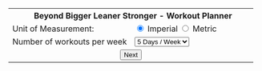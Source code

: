 ---
---

<head>
    <meta charset="UTF-8">
    <meta name="viewport" content="width=device-width, initial-scale=0.44">
    <title>BBLS Planner</title>
    <!-- <link rel="stylesheet" href="../style.css"> -->
    <script src="../script.js"></script>
</head>
<table id="main-table">
    <colgroup>
        <col style="width: 50%;">
        <col style="width: 50%;">
    </colgroup>
    <th colspan="2">
        &nbsp; Beyond Bigger Leaner Stronger - Workout Planner
    </th>
    <tr>
        <td>
            Unit of Measurement:
        </td>
        <td>
            <input type="radio" name="unit" id="imperial" onclick="imperialClick()" checked>
            <label for="imperial">Imperial</label>
            <input type="radio" name="unit" id="metric" onclick="metricClick()">
            <label for="metric">Metric</label>
        </td>
    </tr>
    <tr>
        <td>
            Number of workouts per week
        </td>
        <td>
            <select id="days" onchange="updateDayForm(this)">
                <option value="3">3 Days / Week</option>
                <option value="4">4 Days / Week</option>
                <option value="5" selected>5 Days / Week</option>
            </select>
        </td>
    </tr>
    <tr id="next-row">
        <td colspan="2" style="text-align: center;">
            <button id="next" onclick="next('addDays')">Next</button>
        </td>
    </tr>
</table>
<script>
    const options = [
        { value: ''                        , text: '--Select Exercise--'        , optGroup: '' },
        { value: 'custom'                  , text: 'Custom Exercise'            , optGroup: 'Any' },
        { value: 'barbell-bench-press'     , text: 'Barbell Bench Press'        , optGroup: 'Chest' },
        { value: 'incline-bench-press'     , text: 'Incline Barbel Bench Press' , optGroup: 'Chest' },
        { value: 'close-grip-bench-press'  , text: 'Close Grip Bench Press'     , optGroup: 'Chest' },
        { value: 'reverse-grip-bench-press', text: 'Reverse Grip Bench Press'   , optGroup: 'Chest' },
        { value: 'dumbbell-bench-press'    , text: 'Dumbbell Bench Press'       , optGroup: 'Chest' },

        { value: 'barbell-deadlift'        , text: 'Barbell Deadlift'           , optGroup: 'Back' },
        { value: 'trap-bar-deadlift'       , text: 'Trap Bar Deadlift'          , optGroup: 'Back' },
        { value: 'sumo-deadlift'           , text: 'Sumo Deadlift'              , optGroup: 'Back' },
        { value: 'romanian-deadlift'       , text: 'Romanian Deadlift'          , optGroup: 'Back' },
        { value: 'barbell-row'             , text: 'Barbell Row'                , optGroup: 'Back' },
        { value: 'tbar-row'                , text: 'T-Bar Row'                  , optGroup: 'Back' },
        { value: 'pullup'                  , text: 'Pull Up'                    , optGroup: 'Back' },
        { value: 'chinup'                  , text: 'chinup'                     , optGroup: 'Back' },
        { value: 'one-arm-dumbbell-row'    , text: 'One Arm Dumbbell Row'       , optGroup: 'Back' },
        { value: 'seated-cable-row'        , text: 'Seated Cable Row'           , optGroup: 'Back' },
        
        { value: 'standing-military-press' , text: 'Standing Military Press'    , optGroup: 'Shoulders' },
        { value: 'seated-military-press'   , text: 'Seated Military Press'      , optGroup: 'Shoulders' },
        { value: 'push-press'              , text: 'Push Press'                 , optGroup: 'Shoulders' },
        { value: 'dumbbell-side-raise'     , text: 'Dumbbell Side Raise'        , optGroup: 'Shoulders' },
        { value: 'dumbbell-rear-delt-fly'  , text: 'Dumbbell Read Delt Fly'     , optGroup: 'Shoulders' },
        { value: 'machine-rear-delt-fly'   , text: 'Machine Read Delt Fly'      , optGroup: 'Shoulders' },
        
        
        { value: 'barbell-squat'           , text: 'Barbell Back Squat'         , optGroup: 'Legs' },
        { value: 'barbell-front-squat'     , text: 'Barbell Front Squat'        , optGroup: 'Legs' },
        { value: 'barbell-good-morning'    , text: 'Barbell Good Morning'       , optGroup: 'Legs' },
        { value: 'dumbbell-lunge'          , text: 'Walking Dumbbell Lunge'     , optGroup: 'Legs' },
        { value: 'bulgarian-split-squat'   , text: 'Bulgarian Split Squat'      , optGroup: 'Legs' },
        { value: 'leg-curl'                , text: 'Leg Curl (Lying or Seated)' , optGroup: 'Legs' },
        
        { value: 'leg-press-calf-raise'    , text: 'Leg Press Calf Raise'       , optGroup: 'Calfs' },
        { value: 'seated-calf-raise'       , text: 'Seated Calf Raise'          , optGroup: 'Calfs' },
        { value: 'standing-calf-raise'     , text: 'Standing Calf Raise'        , optGroup: 'Calfs' },
        
        { value: 'dip'                     , text: 'Dip'                        , optGroup: 'Triceps' },
        { value: 'tricep-pressdown'        , text: 'Triceps Press Down'         , optGroup: 'Triceps' },
        { value: 'skullcrusher'            , text: 'EZ Bar Skullcrusher'        , optGroup: 'Triceps' },
        { value: 'tricep-overhead-press'   , text: 'Triceps Overhead Press'     , optGroup: 'Triceps' },

        { value: 'dumbbell-curl'           , text: 'Alternating Dumbbell Curl'  , optGroup: 'Biceps' },
        { value: 'hammer-curl'             , text: 'Hammer Curl'                , optGroup: 'Biceps' },
        { value: 'cable-curl'              , text: 'Cable Curl'                 , optGroup: 'Biceps' },
        { value: 'preacher-curl'           , text: 'EZ Bar Preacher Curl'       , optGroup: 'Biceps' },

    ];

    const mainTable         = document.getElementById('main-table');
    const exerciseList      = []
    let nextStep            = 'addDays';
    let days                = 0;
    let unit                = ''
    const exerciseCountDays = [];

    function resetWorkout() {
        if (nextStep !== 'DONE' && nextStep !== 'createWorkout') {
            return;
        }
        nextStep = 'createWorkout'
        try {
            document.getElementById('month1Row').remove();
            document.getElementById('month2Row').remove();
            document.getElementById('month3Row').remove();
            document.getElementById('month4Row').remove();
        } catch {
            // ignore
        }
        next();
    }

    function imperialClick() {
        if (isImperial) {
            return;
        }
        for (let i = 0; i < days; i++) {
            for (let j = 0; j < exerciseCountDays[i]; j++) {
                const input = document.getElementById(`day${i}exercise${j}weight`);
                const label = document.getElementById(`day${i}exercise${j}label`);
                if (input.value > 0) {
                    input.value = (input.value * 2.205).toFixed();
                }
                label.innerText = ' lbs'
            }
        }
        resetWorkout();
    }

    function metricClick() {
        if (!isImperial) {
            return;
        }
        for (let i = 0; i < days; i++) {
            for (let j = 0; j < exerciseCountDays[i]; j++) {
                const input = document.getElementById(`day${i}exercise${j}weight`);
                const label = document.getElementById(`day${i}exercise${j}label`);
                if (input.value > 0) {
                    input.value = (input.value / 2.205).toFixed();
                }
                label.innerText = ' kg'
            }
        }
        if (nextStep === 'DONE') {
            nextStep = 'createWorkout'
            document.getElementById('month1Row').remove();
            document.getElementById('month2Row').remove();
            document.getElementById('month3Row').remove();
            document.getElementById('month4Row').remove();
            next();
        }
    }

    function moveNext() {
        const next    = document.getElementById('next');
        const nextRow = document.getElementById('next-row');
        
        if (nextStep === 'DONE') {
            next.innerHTML = 'Recalculate Values';
        } else {
            // nextRow.remove();
            mainTable.appendChild(nextRow);
        }
        mainTable.appendChild(document.getElementById('home'));
        colorTableGradient('main-table', '#292F36', '#bde2fc', '#4a5dd9');
    }

    function updateDayForm(el) {
        const oldDays = days;
        days = parseInt(el.value);
        if (days < oldDays) {
            for (let i = oldDays - 1; i >= days; i--) {
                document.getElementById('days' + i).remove();
                document.getElementById('exercises' + i).parentNode.parentNode.remove();
            }
        } else {
            addDays(oldDays)
            addExercises(oldDays, 0, false);
        }
        resetWorkout();
    }

    function updateExerciseForm(el) {
        if (nextStep !== 'addExercises') {
            const day      = parseInt(el.id.replace('exerciseCountDay', ''));
            const value    = parseInt(el.value);
            const dayTable = document.getElementById('exercises' + day);
            if (value < dayTable.rows.length) {
                for (let i = dayTable.rows.length - 1; i >= value; i--) {
                    dayTable.rows[i].remove();
                }
            } else {
                const n = value - dayTable.rows.length;
                for (let i = 0; i < n; i++) {
                    addExercises(day, exerciseCountDays[day], true);
                }
            }
            resetWorkout();
        }
    }

    function addDays(iStart) {
        days      = parseInt(document.getElementById('days').value);
        const options = [
            { value: 3, text: '3' },
            { value: 4, text: '4' },
            { value: 5, text: '5' },
        ];

        for (let i = iStart; i < days; i++) {
            const newRow = mainTable.insertRow(3 + i);
            newRow.id = 'days' + i;
            const col1 = newRow.insertCell(0);
            col1.innerText = 'Number of exercises on Day ' + (i + 1);
            const col2 = newRow.insertCell(1);
            const input = document.createElement('select');
            input.id = 'exerciseCountDay' + i;
            options.forEach(({ value, text }) => {
                const option = new Option(text, value);
                option.selected = value === 4;
                input.appendChild(option);
            });
            input.addEventListener('change', function(event) {
                updateExerciseForm(event.target);
            });
            col2.appendChild(input);
        }
        moveNext();
        nextStep = 'addExercises';
    }

    function backToList(el) {
        const inputName = el.id.replace('button', '');
        document.getElementById(inputName).remove();

        const input = document.createElement('select');
        input.id = inputName;

        let currentOptGroup;
        options.forEach(({ value, text, optGroup }) => {
            if (!currentOptGroup || currentOptGroup.label !== optGroup) {
                currentOptGroup = document.createElement('optgroup');
                currentOptGroup.label = optGroup;
                input.appendChild(currentOptGroup);
            }
            const option = new Option(text, value);
            currentOptGroup.appendChild(option);
        });

        input.style.marginLeft  = '10px';
        input.addEventListener('change', function(event) {
            changeToCustom(event.target);
        });
        el.parentNode.insertBefore(input, el);
        el.remove();
    }

    function changeToCustom(el) {
        if (el.value === 'custom') {
            const parent = el.parentNode;
            const input  = Object.assign(document.createElement('input'), {
                name : el.name,
                id   : el.id,
                style: 'margin-left: 10px;',
                placeholder: 'Enter custom Exercise'
            });
            parent.replaceChild(input, el);
            
            const button = Object.assign(document.createElement('button'), {
                name : 'list',
                id   : input.id + 'button',
                style: 'margin-left: 10px; margin-right: 8px;',
                innerText: 'list',
            });
            button.addEventListener('click', function (event) {
                backToList(event.target);
            });
            parent.insertBefore(button, input.nextSibling);
        }
    }

    function updateExercisesCount() {
        exerciseCountDays.length = 0;
        for (let i = 0; i < days; i++) {
            exerciseCountDays.push(
                parseInt(document.getElementById('exerciseCountDay' + i).value)
            );
        }
    }

    function addExercises(iStart, jStart, updateOnly) {
        unit = document.getElementById('imperial').checked? ' lbs' : ' kg';
        updateExercisesCount();

        for (let i = iStart; i < (updateOnly? iStart + 1 : days); i++) {
            let table;
            if (document.getElementById('exercises' + i)) {
                table = document.getElementById('exercises' + i);
            } else {
                table          = document.createElement('table');
                table.id       = 'exercises' + i;
                table.style    = 'max-width: none; width: 890px';
                const head     = table.insertRow();
                head.outerHTML = `&nbsp; Day ${i + 1}:`
            }
            for (let j = jStart; j < exerciseCountDays[i]; j++) {
                const newRow  = table.insertRow();
                const col     = newRow.insertCell();
                col.style     = 'font-size: 0.98em;'
                col.innerText = `Day ${i + 1} Exercise ${j + 1}:`;

                const input  = document.createElement('select');
                input.id     = 'day' + i + 'exercise' + j;

                let currentOptGroup;
                options.forEach(({ value, text, optGroup }) => {
                    if (!currentOptGroup || currentOptGroup.label !== optGroup) {
                        currentOptGroup = document.createElement('optgroup');
                        currentOptGroup.label = optGroup;
                        input.appendChild(currentOptGroup);
                    }
                    const option = new Option(text, value);
                    currentOptGroup.appendChild(option);
                });
                input.style.marginLeft = '10px';
                input.style.maxHeight  = '25px';
                input.addEventListener('change', function(event) {
                    changeToCustom(event.target);
                });
                col.appendChild(input);

                const primRadio = Object.assign(document.createElement('input'), {
                    type     : 'radio',
                    name     : 'day' + i + 'exercise' + j + 'radio',
                    id       : 'day' + i + 'exercise' + j + 'primary',
                    checked  : j < 2? true : false,
                });
                const primLabel = Object.assign(document.createElement('label'), {
                    htmlFor: 'day' + i + 'exercise' + j + 'radio',
                    innerText: 'Primary'
                });
                const secRadio = Object.assign(document.createElement('input'), {
                    type     : 'radio',
                    name     : 'day' + i + 'exercise' + j + 'radio',
                    id       : 'day' + i + 'exercise' + j + 'secondary',
                    checked  : j > 1? true : false,
                });
                const secLabel = Object.assign(document.createElement('label'), {
                    htmlFor: 'day' + i + 'exercise' + j + 'radio',
                    innerText: 'Secondary'
                });
                const weight = Object.assign(document.createElement('input'), {
                    name       : 'day' + i + 'exercise' + j + 'weight',
                    id         : 'day' + i + 'exercise' + j + 'weight',
                    style      : 'margin-left: 20px;',
                    placeholder: '1RM or Starting Weight',
                    // value    : 250, // remove this
                });
                const weightLabel = Object.assign(document.createElement('label'), {
                    htmlFor  : 'day' + i + 'exercise' + j + 'weight',
                    id       : 'day' + i + 'exercise' + j + 'label',
                    innerText: unit
                });

                col.appendChild(primRadio);
                col.appendChild(primLabel);
                col.appendChild(secRadio);
                col.appendChild(secLabel);
                col.appendChild(weight);
                col.appendChild(weightLabel);
            }
            if (updateOnly) {
                colorTableGradient('exercises' + i, '#F7FFF7', '#bde2fc', '#157d5a');
                continue;
            }
            const newRow  = mainTable.insertRow();
            const newCell = newRow.insertCell();
            newCell.colSpan = 2;
            newCell.appendChild(table);
            colorTableGradient('exercises' + i, '#F7FFF7', '#bde2fc', '#157d5a');
        }
        moveNext();
        nextStep = 'createWorkout';
    }
    
    function getExercises() {
        updateExercisesCount();
        exerciseList.length = 0;
        for (let i = 0; i < days; i++) {
            const exercises = [];
            for (let j = 0; j < exerciseCountDays[i]; j++) {
                try {
                    const name = document.getElementById('day' + i + 'exercise' + j).value;
                    let radioId = document.querySelector(`input[name=day${i}exercise${j}radio]:checked`).id;
                    const isPrimary = radioId.includes('primary');
                    const weight = parseInt(document.querySelector(`input[name=day${i}exercise${j}weight]`).value);
                    if (name === '' || radioId === null || isNaN(weight)) {
                        throw new Error();
                    }
                    exercises.push({
                        name: name,
                        isPrimary: isPrimary,
                        weight: weight
                    })
                } catch {
                    const newRow = mainTable.insertRow();
                    newRow.id    = 'error'
                    newRow.style.background = '#ff0000';
                    const cell   = newRow.insertCell();
                    cell.colSpan = 2;
                    cell.innerHTML = '&nbsp; &nbsp; &nbsp; Not All Fields Set';
                    return;
                }
            }
            exerciseList.push(exercises);
        }
        return true;
    }

    function roundToNearestFive (weight, percentage) {
        return (Math.round((weight * percentage) / 5) * 5).toFixed();
    }

    function createWeightColText(isPrimary, multiplier, weight, primReps, secReps, weekNum, monthNum) {
        if (monthNum === 4) {
            if (weekNum === 3) {
                primReps   = 'AMRAP';
            } else if (weekNum === 4) {
                primReps   = 10;
                secReps    = 7;
                multiplier = 1;
                weight    /= 2;
            }
        }
        
        if (isPrimary) {
            if (weekNum !== 4) {
                return `4 sets X ${primReps} ${primReps === 'AMRAP'? '' : 'reps'} @ ${roundToNearestFive(weight, multiplier)}`;
            } else {
                return `2 sets X ${primReps / 2} reps @ ${roundToNearestFive(weight, multiplier)}`;
            }
        } else {
            if (weekNum !== 4) {
                return `4 sets X ${secReps + weekNum - 1} reps @ ${roundToNearestFive(weight, 1)}`;
            } else {
                return `2 sets X ${Math.floor((secReps + weekNum - 1) / 2)} reps @ ${roundToNearestFive(weight, 1)}`;
            }
        }
    }

    function createTrainingWeek(table, multiplier, primReps, secReps, weekNum) {
        unit           = document.getElementById('imperial').checked? 'lbs' : 'kg';
        const monthNum = parseInt(table.id.match(/[0-9]/));
        
        let message    = ''
        if (weekNum === 4) {
            message = ' [REST WEEK]'
        } else if (monthNum === 4 && weekNum === 3) {
            message = ' [STRENGTH WEEK]'
        }

        const weekTable              = document.createElement('table');
        weekTable.id                 = table.id + 'Week' + weekNum;
        weekTable.style.marginTop    = '0px';
        weekTable.style.marginBottom = '0px';
        weekTable.style              = 'max-width: none;';
        const head                   = weekTable.insertRow();
        head.outerHTML               = `&nbsp; Month ${monthNum} -> Week ${weekNum} ${message}`;

        for (let i = 0; i < days; i++) {
            const dayTable = document.createElement('table');
            dayTable.id = `${weekTable.id}Day${i}`;
            dayTable.style.marginTop = '0px';
            dayTable.style.marginBottom = '0px';
            dayTable.style              = 'max-width: none;';
            dayTable.style.borderCollapse = 'separate';
            const title     = dayTable.insertRow();
            title.colSpan   = 2;
            title.outerHTML = `&nbsp; Month ${monthNum} -> Week ${weekNum} -> Day ${i + 1}`;
            
            for (let j = 0; j < exerciseCountDays[i]; j++) {
                const exercise              = exerciseList[i][j];
                const exerciseRow           = dayTable.insertRow();
                exerciseRow.style.borderCollapse = 'separate';
                const exerciseNameCol       = exerciseRow.insertCell();
                const exerciseWeightCol     = exerciseRow.insertCell();
                
                exerciseNameCol.style.width = '50%';
                exerciseNameCol.innerText = exercise.name;
                
                if (exercise.isPrimary) {
                    exerciseWeightCol.innerText = createWeightColText(true, multiplier, exercise.weight, primReps, secReps, weekNum, monthNum);
                } else {
                    exerciseWeightCol.innerText = createWeightColText(false, multiplier, exercise.weight, primReps, secReps, weekNum, monthNum);
                    if (weekNum === 4) {
                        exercise.weight += 10;
                    }
                }
                exerciseWeightCol.innerText += ` ${unit}`;
            }
            const weekRow    = weekTable.insertRow();
            const weekCell   = weekRow.insertCell();
            weekCell.colSpan = 2;
            weekCell.appendChild(dayTable);
        }

        const newRow = table.insertRow();
        const cell   = newRow.insertCell();
        cell.colSpan = 2;
        cell.appendChild(weekTable);
    }

    function createMonth(monthNum, initPercent, initPrimReps, secReps) {
        const monthTable              = document.createElement('table');
        monthTable.id                 = `Month${monthNum}`;
        monthTable.style.marginTop    = '0px';
        monthTable.style.marginBottom = '0px';
        monthTable.style    = 'max-width: none; width: 890px';
        const head     = monthTable.insertRow();
        head.outerHTML = `&nbsp; Month ${monthNum}`;

        createTrainingWeek(monthTable, initPercent       , initPrimReps    , secReps, 1);
        createTrainingWeek(monthTable, initPercent + 0.05, initPrimReps - 2, secReps, 2);
        createTrainingWeek(monthTable, initPercent + 0.10, initPrimReps - 4, secReps, 3);
        createTrainingWeek(monthTable, initPercent + 0.10, initPrimReps - 4, secReps, 4);

        const newRow = mainTable.insertRow();
        newRow.id    = `month${monthNum}Row`;
        const cell   = newRow.insertCell();
        cell.colSpan = 2;
        cell.appendChild(monthTable);
    }

    function oppositeColor(red, green, blue) {
        const ratio    = 3.1;
        const L1       = (0.299 * (red / 255)) + (0.587 * (green / 255)) + (0.114 * (blue / 255));
        const L2       = ((L1 + 0.05) / ratio) - 0.05;
        
        const newRed   = (L2 / 0.10) * 255;
        const newGreen = (L2 / 0.10) * 255;
        const newBlue  = (L2 / 0.90) * 255;
        newColor       = `rgb(${newRed}, ${newGreen}, ${newBlue})`;
        return newColor;
    }

    function oppositeColorString(rgb) {
        const [, red, green, blue] = rgb.match(/rgb\((\d{1,3}), (\d{1,3}), (\d{1,3})\)/);
        return oppositeColor(red, green, blue);
    }

    function getBaseAndPeak(baseColor, peakColor) {
        const baseRed   = parseInt(baseColor.slice(1,3), 16);
        const baseGreen = parseInt(baseColor.slice(3,5), 16);
        const baseBlue  = parseInt(baseColor.slice(5,7), 16);
        const peakRed   = parseInt(peakColor.slice(1,3), 16);
        const peakGreen = parseInt(peakColor.slice(3,5), 16);
        const peakBlue  = parseInt(peakColor.slice(5,7), 16);

        return [baseRed, baseGreen, baseBlue, peakRed, peakGreen, peakBlue];
    }
    
    function colorWorkoutGradient() {
        const colors  = ['#aed6f1', '#85c1e9', '#5dade2', '#3498db', '#a3e4d7', '#76d7c4', '#52be80', '#2ecc71', '#f8c471', '#f5b041', '#f39c12', '#e67e22', '#f5b7b1', '#f1948a', '#ec7063', '#e74c3c'] 
        let baseColor = '';
        let peakColor = '';

        let exerciseCount = exerciseList.map(exercises => exercises.length).reduce((a, b) => a + b, 0);
        let step          = 0;
        let n             = exerciseCount;
        let newColor      = '';

        for (let i = 1; i <= 4; i++) {
            const monthTable = document.getElementById(`Month${i}`);
            for (let j = 1; j <= 4; j++) {
                const weekTable = document.getElementById(`Month${i}Week${j}`);
                baseColor       = colors[(i - 1) * 4];
                peakColor       = colors[((i - 1) * 4) + 3];
                let [baseRed, baseGreen, baseBlue, peakRed, peakGreen, peakBlue] = getBaseAndPeak(baseColor, peakColor);
                for (let k = 0; k < days; k++) {
                    const dayTable = document.getElementById(`Month${i}Week${j}Day${k}`);
                    for (let l = 0; l < dayTable.rows.length; l++) {
                        const newRed   = baseRed   + (step / n) * (peakRed - baseRed)    ;
                        const newGreen = baseGreen + (step / n) * (peakGreen - baseGreen);
                        const newBlue  = baseBlue  + (step / n) * (peakBlue - baseBlue)  ;
                    
                        newColor                     = `rgb(${newRed}, ${newGreen}, ${newBlue})`;
                        dayTable.rows[l].style.color = oppositeColor(newRed, newGreen, newBlue);
                        dayTable.rows[l].style.backgroundColor = newColor;
                        step++;
                        if (step >= n) {
                            step = 0;
                        }
                    }
                    dayTable.style.backgroundColor = newColor;
                }
                // weekTable.style.backgroundColor   = '#4a5dd9'
                // monthTable.style.backgroundColor  = '#4a5dd9'
                weekTable.style.backgroundColor  = oppositeColorString(document.getElementById(`Month${i}Week${j}Day${~~(days / 2)}`).style.backgroundColor);
                monthTable.style.backgroundColor = oppositeColorString(document.getElementById(`Month${i}Week${j}`).style.backgroundColor);
            }
        }
    }

    function createWorkout() {
        if (document.getElementById('error')) {
            document.getElementById('error').remove();
        }
        const exercises = getExercises();
        if (exercises) {
            createMonth(1, 0.70, 10, 10);
            createMonth(2, 0.75, 8 , 8);
            createMonth(3, 0.80, 6 , 8);
            createMonth(4, 0.85, 4 , 6);
            
            nextStep = 'DONE';
            moveNext();
            colorWorkoutGradient();
        }
    }

    function next() {
        switch(nextStep) {
            case 'addDays':
                addDays(0);
                break;
            case 'addExercises':
                addExercises(0, 0);
                break;
            case 'createWorkout':
                createWorkout();
                break;
            case 'DONE':
                resetWorkout();
                break;
        }
    }
    addHomeButton('main-table');
    document.getElementById('next').click();
    document.getElementById('next').click();
    <!-- document.getElementById('next').click(); -->
</script>
